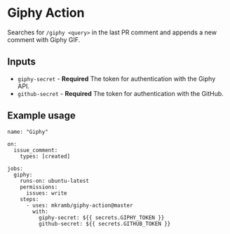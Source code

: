 # Giphy Action

Searches for `/giphy <query>` in the last PR comment and appends a new comment with Giphy GIF.

## Inputs

* `giphy-secret` - **Required** The token for authentication with the Giphy API.
* `github-secret` - **Required** The token for authentication with the GitHub.

## Example usage

```
name: "Giphy"

on: 
  issue_comment:
    types: [created]

jobs:
  giphy:
    runs-on: ubuntu-latest
    permissions:
      issues: write
    steps:
      - uses: mkramb/giphy-action@master
        with:
          giphy-secret: ${{ secrets.GIPHY_TOKEN }}
          github-secret: ${{ secrets.GITHUB_TOKEN }}
```
